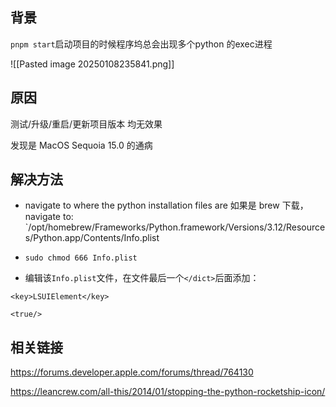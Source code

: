 
## 背景

`pnpm start`启动项目的时候程序坞总会出现多个python 的exec进程

![[Pasted image 20250108235841.png]]

## 原因

测试/升级/重启/更新项目版本 均无效果

发现是 MacOS Sequoia 15.0 的通病

## 解决方法

- navigate to where the python installation files are
	如果是 brew 下载，navigate to:  `/opt/homebrew/Frameworks/Python.framework/Versions/3.12/Resources/Python.app/Contents/Info.plist

- `sudo chmod 666 Info.plist`

- 编辑该`Info.plist`文件，在文件最后一个`</dict>`后面添加：
```
<key>LSUIElement</key>

<true/>
```


## 相关链接

https://forums.developer.apple.com/forums/thread/764130

https://leancrew.com/all-this/2014/01/stopping-the-python-rocketship-icon/